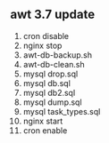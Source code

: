 awt 3.7 update
--------------
1. cron disable
2. nginx stop
3. awt-db-backup.sh
4. awt-db-clean.sh
5. mysql drop.sql
6. mysql db.sql
7. mysql db2.sql
8. mysql dump.sql
9. mysql task_types.sql
9. nginx start
10. cron enable
